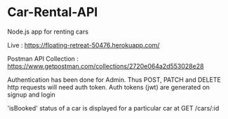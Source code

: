 # Car-Rental-API
Node.js app for renting cars

Live : https://floating-retreat-50476.herokuapp.com/ 

Postman API Collection : https://www.getpostman.com/collections/2720e064a2d553028e28

Authentication has been done for Admin. Thus POST, PATCH and DELETE http requests will need auth token. Auth tokens (jwt) are generated on signup and login

'isBooked' status of a car is displayed for a particular car at GET /cars/:id
